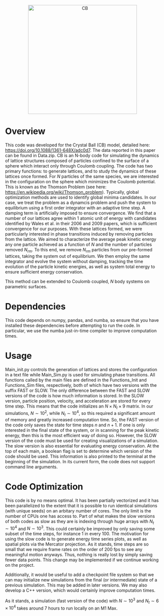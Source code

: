 <p align="center">
<img width="354" alt="CB" src="https://github.com/user-attachments/assets/e2791402-5a78-46c5-a51d-bc64cc0f728d">
</p>

# Overview
This code was developed for the Crystal Ball (CB) model, detailed here: https://doi.org/10.1088/1361-648X/adc0d7. The data reported in this paper can be found in Data.zip. CB is an N-body code for simulating the dynamics of lattice structures composed of particles confined to the surface of a sphere which interact only through Coulomb coupling. The code has two primary functions: to generate lattices, and to study the dynamics of these lattices once formed. For $N$ particles of the same species, we are interested in the configuration
on the sphere which minimizes the Coulomb potential. This is known as the Thomson Problem (see here: https://en.wikipedia.org/wiki/Thomson_problem). Typically, global optimization methods are used to identify global minima candidates. In our case, we treat the problem as a dynamcis problem and push
the system to equilibrium using a first order integrator with an adaptive time step. A damping term is artificially imposed to ensure convergence. We find that a number of our lattices agree within 1 atomic unit of energy with candidates
identified by Wales et al. in their 2006 and 2009 papers, which is sufficient convergence for our purposes. With these lattices formed, we were particularly interested in phase transitions induced by removing particles from the lattice.
We aimed to characterize the average peak kinetic energy any one particle achieved as a function of $N$ and the number of particles removed $N_{rm}$. To this end, we remove $N_{rm}$ particles from our pre-formed lattices,
taking the system out of equilibrium. We then employ the same integrator and evolve the system without damping, tracking the time evolution of the particle kinetic energies, as well as system total energy to ensure sufficient energy conservation.

This method can be extended to Coulomb coupled, $N$ body systems on parametric surfaces.

# Dependencies
This code depends on numpy, pandas, and numba, so ensure that you have installed these dependencies before attempting to run the code. In particular, we use the numba just-in-time compiler to improve computation times.

# Usage

Main_init.py controls the generation of lattices and stores the configuration in a text file while Main_Sim.py is used for simulating phase transitions. All functions called by the main files are defined in the Functions_Init and Functions_Sim files, respectively, both of which have two versions with the suffix FAST or SLOW. The only difference between the FAST and SLOW versions of the code is how much information is stored. In the SLOW version, particle position, velocity, and acceleration are stored for every time step. This means that the code initializes an $N\times N_{t}\times 9$ matrix. In our simulations, $N\sim 10^{2}$, while $N_{t}\sim 10^{4}$, so this required a significant amount of memory and greatly increased computation time. So, the FAST version of the code only saves the state for time steps $n$ and $n+1$. If one is only interested in the final state of the system, or in scanning for the peak kinetic energy, then this is the most efficient way of doing so. However, the SLOW version of the code must be used for creating visualizations of a simulation. The slow version is also essential for evaluating energy conservation. At the top of each main, a boolean flag is set to determine which version of the code should be used. This information is also printed to the terminal at the beginning of the simulation. In its current form, the code does not support command line arguments.

# Code Optimization
This code is by no means optimal. It has been partially vectorized and it has been parallelized to the extent that it is possible to run identical simulations (with unique seeds) on an arbitary number of cores. The only limit is the number of
CPUs one has access to. Part of what makes the slow versions of both codes as slow as they are is indexing through huge arrays with $N_{t}\sim 10^{4}$ and $N\sim 10^{3}$. This could certainly be improved by only saving some subset of the time steps, for
instance 1 in every 100. The motivation for using the slow code is to generate energy time series plots, as well as spatial plots via the Mercator projection. As it stands,
time steps are so small that we require frame rates on the order of 200 fps to see any meaningful motion anyways. Thus, nothing is really lost by simply saving fewer data points. This change may be implemented if we continue working on the
project.

Additionally, it would be useful to add a checkpoint file system so that we can may initialize new simulations from the final (or intermediate) state of a previous simulation. This may be added in later versions. We may also
develop a C++ version, which would certainly improve computation times.

As it stands, a simulation (fast version of the code) with $N\sim 10^{3}$ and $N_{t}\sim 6\times 10^{4}$ takes around 7 hours to run locally on an M1 Max.
